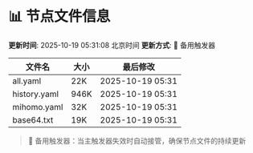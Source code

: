 # 📊 节点文件信息

**更新时间**: 2025-10-19 05:31:08 北京时间
**更新方式**: 🔄 备用触发器

| 文件名 | 大小 | 最后修改 |
|--------|------|----------|
| all.yaml | 22K | 2025-10-19 05:31 |
| history.yaml | 946K | 2025-10-19 05:31 |
| mihomo.yaml | 32K | 2025-10-19 05:31 |
| base64.txt | 19K | 2025-10-19 05:31 |

> 🔄 备用触发器：当主触发器失效时自动接管，确保节点文件的持续更新
